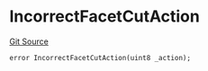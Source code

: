 # IncorrectFacetCutAction
[Git Source](https://github.com/thrackle-io/tron/blob/5d067d497731c6b73733c2217dfac1db063f1640/src/protocol/economic/ruleProcessor/RuleProcessorDiamondLib.sol)


```solidity
error IncorrectFacetCutAction(uint8 _action);
```

